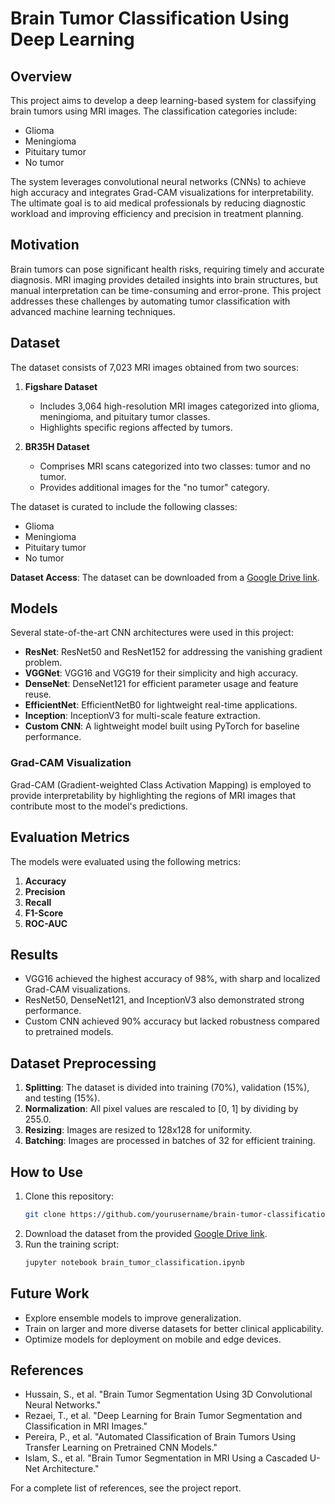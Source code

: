 # Brain Tumor Classification Using Deep Learning

## Overview
This project aims to develop a deep learning-based system for classifying brain tumors using MRI images. The classification categories include:
- Glioma
- Meningioma
- Pituitary tumor
- No tumor

The system leverages convolutional neural networks (CNNs) to achieve high accuracy and integrates Grad-CAM visualizations for interpretability. The ultimate goal is to aid medical professionals by reducing diagnostic workload and improving efficiency and precision in treatment planning.

## Motivation
Brain tumors can pose significant health risks, requiring timely and accurate diagnosis. MRI imaging provides detailed insights into brain structures, but manual interpretation can be time-consuming and error-prone. This project addresses these challenges by automating tumor classification with advanced machine learning techniques.

## Dataset
The dataset consists of 7,023 MRI images obtained from two sources:

1. **Figshare Dataset**
   - Includes 3,064 high-resolution MRI images categorized into glioma, meningioma, and pituitary tumor classes.
   - Highlights specific regions affected by tumors.

2. **BR35H Dataset**
   - Comprises MRI scans categorized into two classes: tumor and no tumor.
   - Provides additional images for the "no tumor" category.

The dataset is curated to include the following classes:
- Glioma
- Meningioma
- Pituitary tumor
- No tumor

**Dataset Access**: The dataset can be downloaded from a [Google Drive link](#).

## Models
Several state-of-the-art CNN architectures were used in this project:

- **ResNet**: ResNet50 and ResNet152 for addressing the vanishing gradient problem.
- **VGGNet**: VGG16 and VGG19 for their simplicity and high accuracy.
- **DenseNet**: DenseNet121 for efficient parameter usage and feature reuse.
- **EfficientNet**: EfficientNetB0 for lightweight real-time applications.
- **Inception**: InceptionV3 for multi-scale feature extraction.
- **Custom CNN**: A lightweight model built using PyTorch for baseline performance.

### Grad-CAM Visualization
Grad-CAM (Gradient-weighted Class Activation Mapping) is employed to provide interpretability by highlighting the regions of MRI images that contribute most to the model's predictions.

## Evaluation Metrics
The models were evaluated using the following metrics:

1. **Accuracy**
2. **Precision**
3. **Recall**
4. **F1-Score**
5. **ROC-AUC**

## Results
- VGG16 achieved the highest accuracy of 98%, with sharp and localized Grad-CAM visualizations.
- ResNet50, DenseNet121, and InceptionV3 also demonstrated strong performance.
- Custom CNN achieved 90% accuracy but lacked robustness compared to pretrained models.

## Dataset Preprocessing
1. **Splitting**: The dataset is divided into training (70%), validation (15%), and testing (15%).
2. **Normalization**: All pixel values are rescaled to [0, 1] by dividing by 255.0.
3. **Resizing**: Images are resized to 128x128 for uniformity.
4. **Batching**: Images are processed in batches of 32 for efficient training.

## How to Use
1. Clone this repository:
   ```bash
   git clone https://github.com/yourusername/brain-tumor-classification.git
   ```
2. Download the dataset from the provided [Google Drive link](#).
3. Run the training script:
   ```bash
   jupyter notebook brain_tumor_classification.ipynb
   ```

## Future Work
- Explore ensemble models to improve generalization.
- Train on larger and more diverse datasets for better clinical applicability.
- Optimize models for deployment on mobile and edge devices.

## References
- Hussain, S., et al. "Brain Tumor Segmentation Using 3D Convolutional Neural Networks."
- Rezaei, T., et al. "Deep Learning for Brain Tumor Segmentation and Classification in MRI Images."
- Pereira, P., et al. "Automated Classification of Brain Tumors Using Transfer Learning on Pretrained CNN Models."
- Islam, S., et al. "Brain Tumor Segmentation in MRI Using a Cascaded U-Net Architecture."

For a complete list of references, see the project report.

